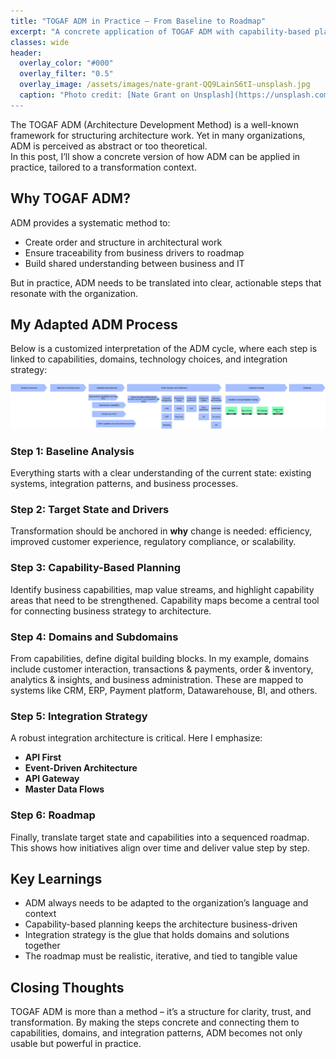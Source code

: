 ```yaml
---
title: "TOGAF ADM in Practice – From Baseline to Roadmap"
excerpt: "A concrete application of TOGAF ADM with capability-based planning, domains, integration strategy, and roadmap."
classes: wide
header:
  overlay_color: "#000"
  overlay_filter: "0.5"
  overlay_image: /assets/images/nate-grant-QQ9LainS6tI-unsplash.jpg
  caption: "Photo credit: [Nate Grant on Unsplash](https://unsplash.com
---
```


The TOGAF ADM (Architecture Development Method) is a well-known framework for structuring architecture work. Yet in many organizations, ADM is perceived as abstract or too theoretical.  
In this post, I’ll show a concrete version of how ADM can be applied in practice, tailored to a transformation context.

## Why TOGAF ADM?
ADM provides a systematic method to:
- Create order and structure in architectural work  
- Ensure traceability from business drivers to roadmap  
- Build shared understanding between business and IT  

But in practice, ADM needs to be translated into clear, actionable steps that resonate with the organization.

## My Adapted ADM Process
Below is a customized interpretation of the ADM cycle, where each step is linked to capabilities, domains, technology choices, and integration strategy:

![Target Architecture ADM](/assets/images/Target-Architecture-ADM-EDGY.png)

### Step 1: Baseline Analysis
Everything starts with a clear understanding of the current state: existing systems, integration patterns, and business processes.

### Step 2: Target State and Drivers
Transformation should be anchored in **why** change is needed: efficiency, improved customer experience, regulatory compliance, or scalability.

### Step 3: Capability-Based Planning
Identify business capabilities, map value streams, and highlight capability areas that need to be strengthened. Capability maps become a central tool for connecting business strategy to architecture.

### Step 4: Domains and Subdomains
From capabilities, define digital building blocks. In my example, domains include customer interaction, transactions & payments, order & inventory, analytics & insights, and business administration. These are mapped to systems like CRM, ERP, Payment platform, Datawarehouse, BI, and others.

### Step 5: Integration Strategy
A robust integration architecture is critical. Here I emphasize:
- **API First**  
- **Event-Driven Architecture**  
- **API Gateway**  
- **Master Data Flows**  

### Step 6: Roadmap
Finally, translate target state and capabilities into a sequenced roadmap. This shows how initiatives align over time and deliver value step by step.

## Key Learnings
- ADM always needs to be adapted to the organization’s language and context  
- Capability-based planning keeps the architecture business-driven  
- Integration strategy is the glue that holds domains and solutions together  
- The roadmap must be realistic, iterative, and tied to tangible value  

## Closing Thoughts
TOGAF ADM is more than a method – it’s a structure for clarity, trust, and transformation. By making the steps concrete and connecting them to capabilities, domains, and integration patterns, ADM becomes not only usable but powerful in practice.
